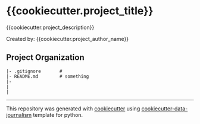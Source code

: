 # {{cookiecutter.project_title}}
{{cookiecutter.project_description}}

Created by: {{cookiecutter.project_author_name}}

## Project Organization
```
|- .gitignore       #
|- README.md        # something
|- 
|
|

```
---
This repository was generated with [cookiecutter](https://github.com/cookiecutter/cookiecutter) using [cookiecutter-data-journalism](https://github.com/fer-aguirre/cookiecutter-data-journalism.git) template for python.